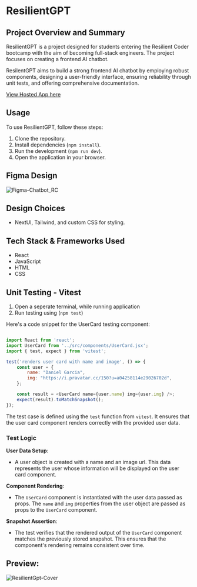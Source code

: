 
# ResilientGPT

## Project Overview and Summary
ResilientGPT is a project designed for students entering the Resilient Coder bootcamp with the aim of becoming full-stack engineers. The project focuses on creating a frontend AI chatbot.


ResilentGPT aims to build a strong frontend AI chatbot by employing robust components, designing a user-friendly interface, ensuring reliability through unit tests, and offering comprehensive documentation.

[View Hosted App here](https://resilient-coders-chatbot.netlify.app)

## Usage

To use ResilientGPT, follow these steps:

1. Clone the repository.
2. Install dependencies (`npm install`).
3. Run the development (`npm run dev`).
4. Open the application in your browser.

## Figma Design
![Figma-Chatbot_RC](https://github.com/socratic617/Chat-Gpt-Ascend/assets/144078314/d9955027-b61d-4ee0-bbbe-aee365a151b2)

## Design Choices

- NextUI, Tailwind, and custom CSS for styling.

## Tech Stack & Frameworks Used

- React
- JavaScript
- HTML
- CSS

## Unit Testing - Vitest
1. Open a seperate terminal, while running application
2. Run testing using (`npm test`)

Here's a code snippet for the UserCard testing component:

```javascript

import React from 'react';
import UserCard from '../src/components/UserCard.jsx';
import { test, expect } from 'vitest'; 

test('renders user card with name and image', () => {
    const user = {
        name: "Daniel Garcia",
        img: "https://i.pravatar.cc/150?u=a04258114e29026702d",
    };

    const result = <UserCard name={user.name} img={user.img} />;
    expect(result).toMatchSnapshot();
});
```
The test case is defined using the `test` function from `vitest`. It ensures that the user card component renders correctly with the provided user data.

### Test Logic

**User Data Setup**:
- A user object is created with a name and an image url. This data represents the user whose information will be displayed on the user card component.

**Component Rendering**:
- The `UserCard` component is instantiated with the user data passed as props. The `name` and `img` properties from the user object are passed as props to the `UserCard` component.

**Snapshot Assertion**:
- The test verifies that the rendered output of the `UserCard` component matches the previously stored snapshot. This ensures that the component's rendering remains consistent over time.

  


## Preview:
![ResilientGpt-Cover](https://github.com/socratic617/Chat-Gpt-Ascend/assets/144078314/b6b90bf5-f393-492c-910e-5f3dabc7ae59)

